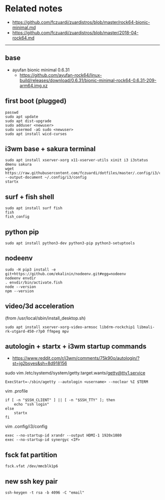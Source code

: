 # Related notes
- https://github.com/fczuardi/zuardistros/blob/master/rock64-bionic-minimal.md
- https://github.com/fczuardi/zuardistros/blob/master/2018-04-rock64.md

-----

## base
- ayufan bionic minimal 0.6.31
  - https://github.com/ayufan-rock64/linux-build/releases/download/0.6.31/bionic-minimal-rock64-0.6.31-209-arm64.img.xz
  
## first boot (plugged)
```
passwd
sudo apt update
sudo apt dist-upgrade
sudo adduser <newuser>
sudo usermod -aG sudo <newuser>
sudo apt install wicd-curses
```

## i3wm base + sakura terminal
```
sudo apt install xserver-xorg x11-xserver-utils xinit i3 i3status dmenu sakura
wget https://raw.githubusercontent.com/fczuardi/dotfiles/master/.config/i3/config --output-document ~/.config/i3/config
startx
```

## surf + fish shell
```
sudo apt install surf fish
fish
fish_config
```

## python pip
```
sudo apt install python3-dev python3-pip python3-setuptools
```

## nodeenv
```
sudo -H pip3 install -e git+https://github.com/ekalinin/nodeenv.git#egg=nodeenv
nodeenv envdir
. envdir/bin/activate.fish
node --version
npm --version
```

## video/3d acceleration
(from /usr/local/sbin/install_desktop.sh)
```
sudo apt install xserver-xorg-video-armsoc libdrm-rockchip1 libmali-rk-utgard-450-r7p0 ffmpeg mpv
```

## autologin + startx + i3wm startup commands
- https://www.reddit.com/r/i3wm/comments/75k90o/autologin/?st=jg2bsyes&sh=8d918156

sudo vim /etc/systemd/system/getty.target.wants/getty@tty1.service
```
ExecStart=-/sbin/agetty --autologin <username> --noclear %I $TERM
```

vim .profile
```
if [ -n "$SSH_CLIENT" ] || [ -n "$SSH_TTY" ]; then
    echo "ssh login"
else
    startx
fi
```

vim .config/i3/config
```
exec --no-startup-id xrandr --output HDMI-1 1920x1080
exec --no-startup-id synergyc <IP>
```

## fsck fat partition
```
fsck.vfat /dev/mmcblk1p6
```

## new ssh key pair
```
ssh-keygen -t rsa -b 4096 -C "email"
```
